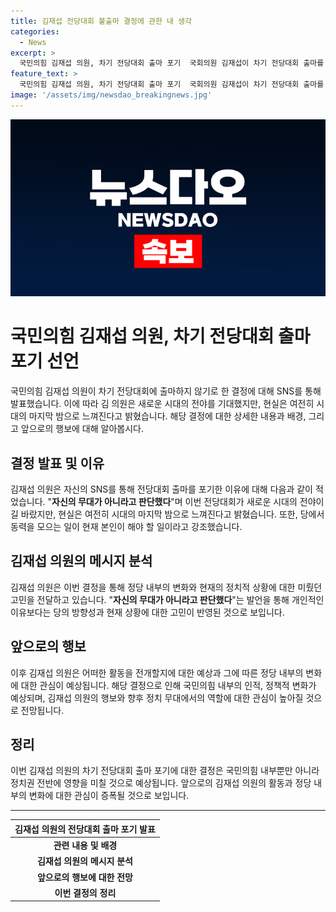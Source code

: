 ```yaml
---
title: 김재섭 전당대회 불출마 결정에 관한 내 생각
categories:
  - News
excerpt: >
  국민의힘 김재섭 의원, 차기 전당대회 출마 포기  국회의원 김재섭이 차기 전당대회 출마를 고심해온 끝에 출마하지 않기로 결정했다고 밝혔다. SNS를 통해 이번 전당대회가 새로운 시대의 전야이길 바랐지만, 현실은 여전히 시대의 마지막 밤처럼 느껴진다며 당에서 동력을 모으는 일이 본인이 해야 할 일이라고 강조했다.
feature_text: >
  국민의힘 김재섭 의원, 차기 전당대회 출마 포기  국회의원 김재섭이 차기 전당대회 출마를 고심해온 끝에 출마하지 않기로 결정했다고 밝혔다. SNS를 통해 이번 전당대회가 새로운 시대의 전야이길 바랐지만, 현실은 여전히 시대의 마지막 밤처럼 느껴진다며 당에서 동력을 모으는 일이 본인이 해야 할 일이라고 강조했다.
image: '/assets/img/newsdao_breakingnews.jpg'
---
```


<p><img src="/assets/img/newsdao_breakingnews.jpg" alt="pcversion 속보" /></p>

<h1>국민의힘 김재섭 의원, 차기 전당대회 출마 포기 선언</h1>

<p data-ke-size="size16">국민의힘 김재섭 의원이 차기 전당대회에 출마하지 않기로 한 결정에 대해 SNS를 통해 발표했습니다. 이에 따라 김 의원은 새로운 시대의 전야를 기대했지만, 현실은 여전히 시대의 마지막 밤으로 느껴진다고 밝혔습니다. 해당 결정에 대한 상세한 내용과 배경, 그리고 앞으로의 행보에 대해 알아봅시다.</p>

<h2 data-ke-size="size26">결정 발표 및 이유</h2>

<p data-ke-size="size16">김재섭 의원은 자신의 SNS를 통해 전당대회 출마를 포기한 이유에 대해 다음과 같이 적었습니다. "<b>자신의 무대가 아니라고 판단했다</b>"며 이번 전당대회가 새로운 시대의 전야이길 바랐지만, 현실은 여전히 시대의 마지막 밤으로 느껴진다고 밝혔습니다. 또한, 당에서 동력을 모으는 일이 현재 본인이 해야 할 일이라고 강조했습니다.</p>

<h2 data-ke-size="size26">김재섭 의원의 메시지 분석</h2>

<p data-ke-size="size16">김재섭 의원은 이번 결정을 통해 정당 내부의 변화와 현재의 정치적 상황에 대한 미뤘던 고민을 전달하고 있습니다. "<b>자신의 무대가 아니라고 판단했다</b>"는 발언을 통해 개인적인 이유보다는 당의 방향성과 현재 상황에 대한 고민이 반영된 것으로 보입니다.</p>

<h2 data-ke-size="size26">앞으로의 행보</h2>

<p data-ke-size="size16">이후 김재섭 의원은 어떠한 활동을 전개할지에 대한 예상과 그에 따른 정당 내부의 변화에 대한 관심이 예상됩니다. 해당 결정으로 인해 국민의힘 내부의 인적, 정책적 변화가 예상되며, 김재섭 의원의 행보와 향후 정치 무대에서의 역할에 대한 관심이 높아질 것으로 전망됩니다.</p>

<h2 data-ke-size="size26">정리</h2>

<p data-ke-size="size16">이번 김재섭 의원의 차기 전당대회 출마 포기에 대한 결정은 국민의힘 내부뿐만 아니라 정치권 전반에 영향을 미칠 것으로 예상됩니다. 앞으로의 김재섭 의원의 활동과 정당 내부의 변화에 대한 관심이 증폭될 것으로 보입니다.</p>

<hr>

<table>
    <thead>
        <tr>
            <th style="text-align: center; height: 17px;"><b>김재섭 의원의 전당대회 출마 포기 발표</b></th>
        </tr>
    </thead>
    <tbody>
        <tr>
            <td style="text-align: center; height: 17px;"><b>관련 내용 및 배경</b></td>
        </tr>
        <tr>
            <td style="text-align: center; height: 17px;"><b>김재섭 의원의 메시지 분석</b></td>
        </tr>
        <tr>
            <td style="text-align: center; height: 17px;"><b>앞으로의 행보에 대한 전망</b></td>
        </tr>
        <tr>
            <td style="text-align: center; height: 17px;"><b>이번 결정의 정리</b></td>
        </tr>
    </tbody>
</table>

